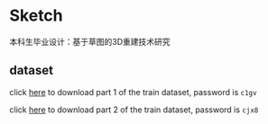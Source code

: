 # Sketch
本科生毕业设计：基于草图的3D重建技术研究




## dataset
click [here](https://pan.baidu.com/s/1-307NLJENO8MHgkcGRzm3Q) to download part 1 of the train dataset, password is `c1gv`

click [here](https://pan.baidu.com/s/1FF4asm_pbw4jK8JOYksbxQ) to download part 2 of the train dataset, password is `cjx8`
